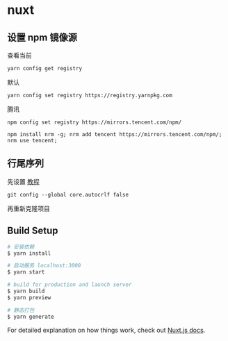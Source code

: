 # nuxt

## 设置 npm 镜像源

查看当前

```
yarn config get registry
```

默认

```
yarn config set registry https://registry.yarnpkg.com
```

腾讯

```
npm config set registry https://mirrors.tencent.com/npm/

npm install nrm -g; nrm add tencent https://mirrors.tencent.com/npm/; nrm use tencent;
```

## 行尾序列

先设置 [教程](https://juejin.cn/post/6844904069304156168)

```
git config --global core.autocrlf false
```

再重新克隆项目

## Build Setup

```bash
# 安装依赖
$ yarn install

# 启动服务 localhost:3000
$ yarn start

# build for production and launch server
$ yarn build
$ yarn preview

# 静态打包
$ yarn generate
```

For detailed explanation on how things work, check out [Nuxt.js docs](https://nuxtjs.org).
